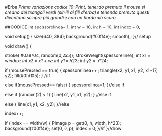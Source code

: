 #Erba 
*Prima variazione codice 10-Print, tenendo premuto il mouse si creano dei triangoli verdi (simili ai fili d'erba) e tenendo premuto questi diventano sempre più grandi e con un bordo più scuro*


##CODICE
int spessorelinea= 1;
int w = 16;
int h = 16;
int index = 0;


void setup() {
 size(640, 384);
 background(#00ff4e);
 smooth();
}// setup


void draw() {
  
   stroke( #0a8704, random(0,255));
 strokeWeight(spessorelinea);
 int x1 = w*index;
 int x2 = x1 + w;
 int y1 = h*23;
 int y2 = h*24;
 
  if (mousePressed == true) {
    spessorelinea++ ;
    triangle(x2, y1, x1, y2, x1+17, y2);
    fill(#0fd105);
  } //if
  
 else if(mousePressed== false) {
   spessorelinea=1;
}//else if
 
 else if (random(2) < 1) {
 line(x2, y1, x1, y2);
 } //else if
 
 else {
 line(x1, y1, x2, y2);
 }//else
 
 index++;
 
 if (index == width/w) {
 PImage p = get(0, h, width, h*23);
 background(#00ff4e);
 set(0, 0, p);
 index = 0;
 }//if
}//drow
